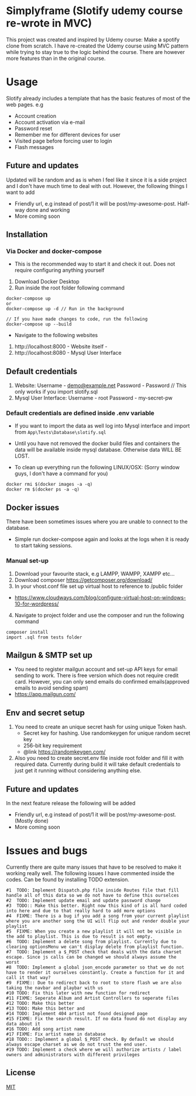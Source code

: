 # Simplyframe (Slotify udemy course re-wrote in MVC)

This project was created and inspired by Udemy course: Make a spotify clone from scratch.
I have re-created the Udemy course using MVC pattern while trying to stay true to the logic behind the course.
There are however more features than in the original course.

# Usage

Slotify already includes a template that has the basic features of most of the web pages. e.g

* Account creation
* Account activation via e-mail
* Password reset
* Remember me for different devices for user
* Visited page before forcing user to login
* Flash messages

## Future and updates
Updated will be random and as is when I feel like it since it is a side project and I don't have much time to deal with out. However, the following things I want to add
* Friendly url, e.g instead of post/1 it will be post/my-awesome-post. Half-way done and working
* More coming soon

## Installation

### Via Docker and docker-compose
* This is the recommended way to start it and check it out. Does not require configuring anything yourself
1. Download Docker Desktop 
2. Run inside the root folder following command
```composer
docker-compose up
or
docker-compose up -d // Run in the background

// If you have made changes to code, run the following
docker-compose up --build
```
* Navigate to the following websites
1.  http://localhost:8000 - Website itself - 
2.  http://localhost:8080 - Mysql User Interface

## Default credentials
1. Website: Username - demo@example.net Password - Password // This only works if you import slotify.sql
2. Mysql User Interface: Username - root Password - my-secret-pw

### Default credentials are defined inside .env variable

* If you want to import the data as well log into Mysql interface and import from 
``` App\Tests\Database\slotify.sql ```

* Until you have not removed the docker build files and containers the data will be available inside mysql database. Otherwise data WILL BE LOST.
* To clean up everything run the following LINUX/OSX: (Sorry window guys, I don't have a command for you)
```composer
docker rmi $(docker images -a -q)
docker rm $(docker ps -a -q)
```

## Docker issues 
There have been sometimes issues where you are unable to connect to the database. 
- Simple run docker-compose again and looks at the logs when it is ready to start taking sessions.
### Manual set-up
1. Download your favourite stack, e.g LAMPP, WAMPP, XAMPP etc...
2. Download composer https://getcomposer.org/download/
3. In your vhost.conf file set up virtual host to reference to /public folder
* https://www.cloudways.com/blog/configure-virtual-host-on-windows-10-for-wordpress/
4. Navigate to project folder and use the composer and run the following command

```composer
composer install
import .sql from tests folder
```

## Mailgun & SMTP set up
* You need to register mailgun account and set-up API keys for email sending to work. There is free version which does not require credit card. However, you can only send emails do confirmed emails(approved emails to avoid sending spam)
* https://app.mailgun.com/

## Env and secret setup
1. You need to create an unique secret hash for using unique Token hash.
     * Secret key for hashing. Use randomkeygen for unique random secret key
     * 256-bit key requirement
     * @link https://randomkeygen.com/ 
2. Also you need to create secret.env file inside root folder and fill it with required data. Currently during build it will take default credentials to just get it running without considering anything else. 
## Future and updates
In the next feature release the following will be added
* Friendly url, e.g instead of post/1 it will be post/my-awesome-post. (Mostly done)
* More coming soon

# Issues and bugs
Currently there are quite many issues that have to be resolved to make it working really well.
The following issues I have commented inside the codes. Can be found by installing TODO extension. 

```composer
#1	TODO: Implement Dispatch.php file inside Routes file that fill handle all of this data so we do not have to define this ourselces
#2	TODO: Implement update email and update password change
#3	TODO:: Make this better. Right now this kind of is all hard coded into here and due to that really hard to add more options
#4	FIXME: There is a bug if you add a song from your current playlist where you are another song the UI will flip out and render double your playlist
#5	FIXME: When you create a new playlist it will not be visible in the add to playlist. This is due to result is not empty. 
#6	TODO: Implement a delete song from playlist. Currently due to clearing optionsMenu we can't display delete from playlist function.
#7	TODO: Implement a $_POST check that deals with the data charset escape. Since js calls can be changed we should always assume the worst
#8	TODO: Implement a global json_encode parameter so that we do not have to render it ourselves constantly. Create a function for it and call it that way?
#9	FIXME:: Due to redirect back to root to store flash we are also taking the navbar and playbar with us 
#10	TODO: Fix this later with new function for redirect
#11	FIXME: Seperate Album and Artist Controllers to seperate files
#12	TODO: Make this better
#13	TODO: Make this better and
#14	TODO: Implement 404 artist not found designed page
#15	FIXME: Fix the search result. If no data found do not display any data about it
#16	TODO: Add song artist name 
#17	FIXME: Fix artist name in database 
#18	TODO:: Implement a global $_POST check. By default we should always escape charset as we do not trust the end user. 
#19	TODO: Implement a check where we will authorize artists / label owners and administrators with different privileges
```
## License
[MIT](https://github.com/eekkristo/gublin/blob/main/LICENSE)